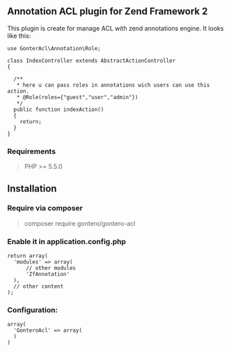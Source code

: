 ## Annotation ACL plugin for Zend Framework 2

This plugin is create for manage ACL with zend annotations engine. It looks like this:

```
use GonterAcl\Annotation\Role;

class IndexController extends AbstractActionController
{

  /**
   * here u can pass roles in annotations wich users can use this action.
   * @Role(roles={"guest","user","admin"})
   */
  public function indexAction()
  {
    return;
  }
}
```

### Requirements

> PHP >= 5.5.0

## Installation

### Require via composer

> composer require gontero/gontero-acl

### Enable it in application.config.php

```
return array(
  'modules' => array(
      // other modules
      'ZfAnnotation'
  ),
  // other content
);
```

### Configuration:

```
array(
  'GonteroAcl' => array(
  )
)
```
